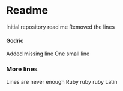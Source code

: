 # Readme

Initial repository read me
Removed the lines

#### Godric

Added missing line
One small line

### More lines

Lines are never enough
Ruby ruby ruby
Latin
